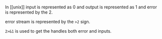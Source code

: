 In [[unix]] input is represented as 0 and output is represented as 1 and error is represented by the 2.

error stream is represented by the `>2` sign.

`2>&1` is used to get the handles both error and inputs.